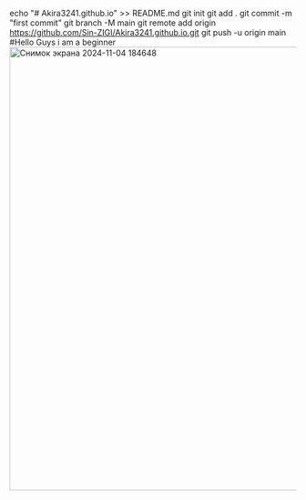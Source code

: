 echo "# Akira3241.github.io" >> README.md
git init
git add .
git commit -m "first commit"
git branch -M main
git remote add origin https://github.com/Sin-ZIGI/Akira3241.github.io.git
git push -u origin main
#Hello Guys i am a beginner<img width="1431" height="779" alt="Снимок экрана 2024-11-04 184648" src="https://github.com/user-attachments/assets/286df781-04e6-40ab-aee9-0b6b70052029" />
